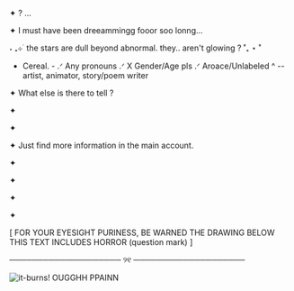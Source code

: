 ✦ ? ...

✦ I must have been dreeammingg fooor soo lonng...

˖ ₊⊹ ࣪ the stars are dull beyond abnormal. they.. aren't glowing ? ˚₊ ⋆ ˚

- Cereal. -
.ᐟ Any pronouns .ᐟ X Gender/Age pls .ᐟ Aroace/Unlabeled
^ -- artist, animator, story/poem writer

✦ What else is there to tell  ?

✦ 

✦ 

✦ Just find more information in the main account.

✦ 

✦ 

✦ 

✦ 

[ FOR YOUR EYESIGHT PURINESS, BE WARNED THE DRAWING BELOW THIS TEXT INCLUDES HORROR (question mark) ]

──────────────────── ୨୧ ────────────────────

![it-burns!](https://github.com/user-attachments/assets/51643f93-de9c-4129-ade6-7814278cce3f)
OUGGHH PPAINN
